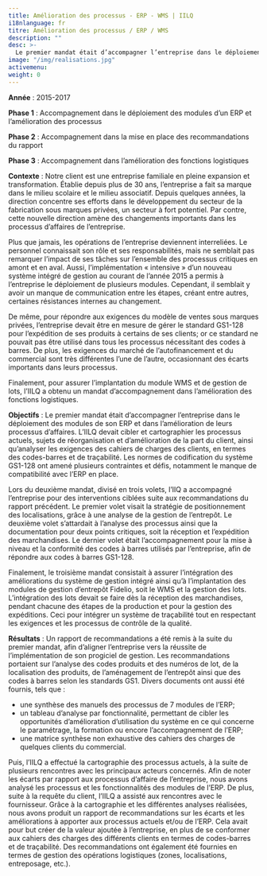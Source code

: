 ```yaml
---
title: Amélioration des processus - ERP - WMS | IILQ
i18nlanguage: fr
titre: Amélioration des processus / ERP / WMS
description: ""
desc: >-
  Le premier mandat était d’accompagner l’entreprise dans le déploiement des modules de son ERP et dans l’amélioration de leurs processus d’affaires. L’IILQ devait cibler et cartographier les processus actuels, sujets de réorganisation et d’amélioration de la part du client, ainsi qu’analyser les exigences des cahiers de charges des clients, en termes des codes-barres et de traçabilité. Les normes de codification du système GS1-128 ont amené plusieurs contraintes et défis, notamment le manque de compatibilité avec l’ERP en place. Lors du deuxième mandat, divisé en trois volets, l’IIQ a accompagné l’entreprise pour des interventions ciblées suite aux recommandations du rapport précédent.
image: "/img/realisations.jpg"
activemenu:
weight: 0
---
```


**Année** : 2015-2017

**Phase 1** : Accompagnement dans le déploiement des modules d’un ERP et l’amélioration des processus

**Phase 2** : Accompagnement dans la mise en place des recommandations du rapport

**Phase 3** : Accompagnement dans l’amélioration des fonctions logistiques 

**Contexte** : Notre client est une entreprise familiale en pleine expansion et transformation. Établie depuis plus de 30 ans, l’entreprise a fait sa marque dans le milieu scolaire et le milieu associatif. Depuis quelques années, la direction concentre ses efforts dans le développement du secteur de la fabrication sous marques privées, un secteur à fort potentiel.  Par contre, cette nouvelle direction amène des changements importants dans les processus d’affaires de l’entreprise.

Plus que jamais, les opérations de l’entreprise deviennent interreliées. Le personnel connaissait son rôle et ses responsabilités, mais ne semblait pas remarquer l’impact de ses tâches sur l’ensemble des processus critiques en amont et en aval. Aussi, l’implémentation « intensive » d’un nouveau système intégré de gestion au courant de l’année 2015 a permis à l’entreprise le déploiement de plusieurs modules. Cependant, il semblait y avoir un manque de communication entre les étapes, créant entre autres, certaines résistances internes au changement. 

De même, pour répondre aux exigences du modèle de ventes sous marques privées, l’entreprise devait être en mesure de gérer le standard GS1-128 pour l’expédition de ses produits à certains de ses clients; or ce standard ne pouvait pas être utilisé dans tous les processus nécessitant des codes à barres. De plus, les exigences du marché de l’autofinancement et du commercial sont très différentes l’une de l’autre, occasionnant des écarts importants dans leurs processus. 

Finalement, pour assurer l’implantation du module WMS et de gestion de lots, l’IILQ a obtenu un mandat d’accompagnement dans l’amélioration des fonctions logistiques. 


**Objectifs** : Le premier mandat était d’accompagner l’entreprise dans le déploiement des modules de son ERP et dans l’amélioration de leurs processus d’affaires. L’IILQ devait cibler et cartographier les processus actuels, sujets de réorganisation et d’amélioration de la part du client, ainsi qu’analyser les exigences des cahiers de charges des clients, en termes des codes-barres et de traçabilité. Les normes de codification du système GS1-128 ont amené plusieurs contraintes et défis, notamment le manque de compatibilité avec l’ERP en place. 

Lors du deuxième mandat, divisé en trois volets, l’IIQ a accompagné l’entreprise pour des interventions ciblées suite aux recommandations du rapport précédent. Le premier volet visait la stratégie de positionnement des localisations, grâce à une analyse de la gestion de l’entrepôt. Le deuxième volet s’attardait à l’analyse des processus ainsi que la documentation pour deux points critiques, soit la réception et l’expédition des marchandises. Le dernier volet était l’accompagnement pour la mise à niveau et la conformité des codes à barres utilisés par l’entreprise, afin de répondre aux codes à barres GS1-128.

Finalement, le troisième mandat consistait à assurer l’intégration des améliorations du système de gestion intégré ainsi qu’à l’implantation des modules de gestion d’entrepôt Fidelio, soit le WMS et la gestion des lots. L’intégration des lots devait se faire dès la réception des marchandises, pendant chacune des étapes de la production et pour la gestion des expéditions. Ceci pour intégrer un système de traçabilité tout en respectant les exigences et les processus de contrôle de la qualité. 

**Résultats** : Un rapport de recommandations a été remis à la suite du premier mandat, afin d’aligner l’entreprise vers la réussite de l’implémentation de son progiciel de gestion. Les recommandations portaient sur l’analyse des codes produits et des numéros de lot, de la localisation des produits, de l’aménagement de l’entrepôt ainsi que des codes à barres selon les standards GS1. Divers documents ont aussi été fournis, tels que : 

- une synthèse des manuels des processus de 7 modules de l’ERP;
- un tableau d’analyse par fonctionnalité, permettant de cibler les opportunités d’amélioration d’utilisation du système en ce qui concerne le paramétrage, la formation ou encore l’accompagnement de l’ERP;
- une matrice synthèse non exhaustive des cahiers des charges de quelques clients du commercial.

Puis, l’IILQ a effectué la cartographie des processus actuels, à la suite de plusieurs rencontres avec les principaux acteurs concernés. Afin de noter les écarts par rapport aux processus d’affaire de l’entreprise, nous avons analysé les processus et les fonctionnalités des modules de l’ERP. De plus, suite à la requête du client, l’IILQ a assisté aux rencontres avec le fournisseur. Grâce à la cartographie et les différentes analyses réalisées, nous avons produit un rapport de recommandations sur les écarts et les améliorations à apporter aux processus actuels et/ou de l’ERP. Cela avait pour but créer de la valeur ajoutée à l’entreprise, en plus de se conformer aux cahiers des charges des différents clients en termes de codes-barres et de traçabilité. Des recommandations ont également été fournies en termes de gestion des opérations logistiques (zones, localisations, entreposage, etc.).
